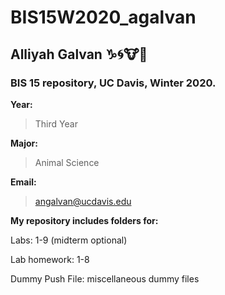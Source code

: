 # BIS15W2020_agalvan #
## Alliyah Galvan :capricorn::cyclone::cow::sunflower: ##

### BIS 15 repository, UC Davis, Winter 2020. ###

**Year:**
> Third Year

**Major:**
> Animal Science
  
**Email:**
> [angalvan@ucdavis.edu](mailto:angalvan@ucdavis.edu)


**My repository includes folders for:**
  
 Labs: 1-9 (midterm optional)
  
 Lab homework: 1-8

 Dummy Push File: miscellaneous dummy files
